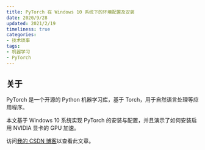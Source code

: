 ```yaml
---
title: PyTorch 在 Windows 10 系统下的环境配置及安装
date: 2020/9/28
updated: 2021/2/19
timeliness: true
categories:
- 技术琐事
tags:
- 机器学习
- PyTorch
---
```

## 关于

PyTorch 是一个开源的 Python 机器学习库，基于 Torch，用于自然语言处理等应用程序。

本文基于 Windows 10 系统实现 PyTorch 的安装与配置，并且演示了如何安装启用 NVIDIA 显卡的 GPU 加速。

访问[我的 CSDN 博客](https://blog.csdn.net/qq_43374102/article/details/108857215)以查看此文章。

